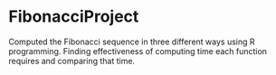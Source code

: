 # FibonacciProject
Computed the Fibonacci sequence in three different ways using R programming. Finding effectiveness of computing time each function requires and comparing that time.

